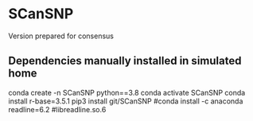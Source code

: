 # SCanSNP
Version prepared for consensus

## __Dependencies manually installed in simulated home__

conda create -n SCanSNP python==3.8
conda activate SCanSNP
conda install r-base=3.5.1
pip3 install git/SCanSNP
#conda install -c anaconda readline=6.2
#libreadline.so.6


